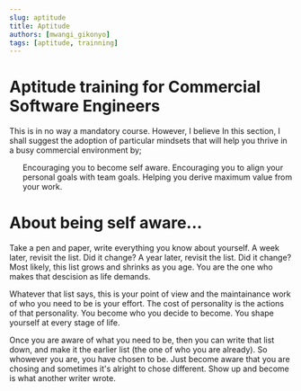 ```yaml
---
slug: aptitude
title: Aptitude
authors: [mwangi_gikonyo]
tags: [aptitude, trainning]
---
```


# Aptitude training for Commercial Software Engineers
This is in no way a mandatory course. However, I believe 
In this section, I shall suggest the adoption of particular mindsets that will help you thrive in a busy commercial environment by;
<ul>
    <l>Encouraging you to become self aware.</l>
    <l>Encouraging you to align your personal goals with team goals.</l>
    <l>Helping you derive maximum value from your work.</l>
</ul>



# About being self aware...
Take a pen and paper, write everything you know about yourself.
A week later, revisit the list. Did it change?
A year later, revisit the list. Did it change?
Most likely, this list grows and shrinks as you age.
You are the one who makes that descision as life demands.

Whatever that list says, this is your point of view and the maintainance work of who you need to be is your effort. The cost of personality is the actions of that personality. You become who you decide to become. You shape yourself at every stage of life.

Once you are aware of what you need to be, then you can write that list down, and make it the earlier list (the one of who you are already). So whowever you are, you have chosen to be. Just become aware that you are chosing and sometimes it's alright to chose different. Show up and become is what another writer wrote. 


